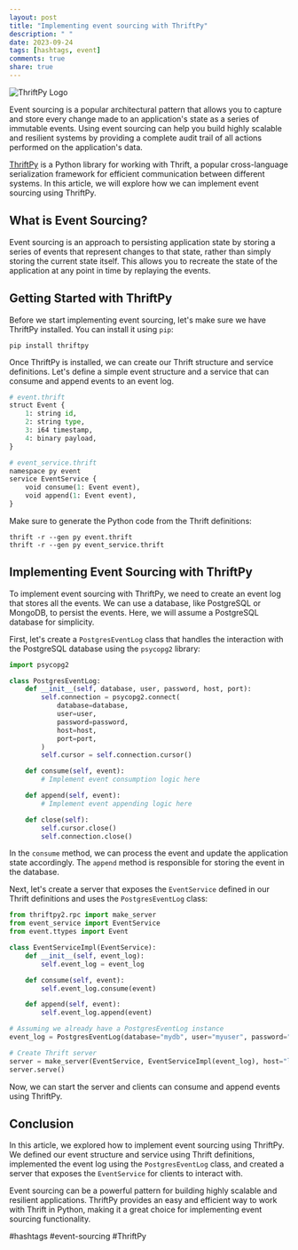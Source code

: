 ```yaml
---
layout: post
title: "Implementing event sourcing with ThriftPy"
description: " "
date: 2023-09-24
tags: [hashtags, event]
comments: true
share: true
---
```


![ThriftPy Logo](https://example.com/images/thriftpy-logo.png)

Event sourcing is a popular architectural pattern that allows you to capture and store every change made to an application's state as a series of immutable events. Using event sourcing can help you build highly scalable and resilient systems by providing a complete audit trail of all actions performed on the application's data.

[ThriftPy](https://thriftpy.readthedocs.io/en/latest/) is a Python library for working with Thrift, a popular cross-language serialization framework for efficient communication between different systems. In this article, we will explore how we can implement event sourcing using ThriftPy.

## What is Event Sourcing?

Event sourcing is an approach to persisting application state by storing a series of events that represent changes to that state, rather than simply storing the current state itself. This allows you to recreate the state of the application at any point in time by replaying the events.

## Getting Started with ThriftPy

Before we start implementing event sourcing, let's make sure we have ThriftPy installed. You can install it using `pip`:

```shell
pip install thriftpy
```

Once ThriftPy is installed, we can create our Thrift structure and service definitions. Let's define a simple event structure and a service that can consume and append events to an event log.

```python
# event.thrift
struct Event {
    1: string id,
    2: string type,
    3: i64 timestamp,
    4: binary payload,
}

# event_service.thrift
namespace py event
service EventService {
    void consume(1: Event event),
    void append(1: Event event),
}
```

Make sure to generate the Python code from the Thrift definitions:

```shell
thrift -r --gen py event.thrift
thrift -r --gen py event_service.thrift
```

## Implementing Event Sourcing with ThriftPy

To implement event sourcing with ThriftPy, we need to create an event log that stores all the events. We can use a database, like PostgreSQL or MongoDB, to persist the events. Here, we will assume a PostgreSQL database for simplicity.

First, let's create a `PostgresEventLog` class that handles the interaction with the PostgreSQL database using the `psycopg2` library:

```python
import psycopg2

class PostgresEventLog:
    def __init__(self, database, user, password, host, port):
        self.connection = psycopg2.connect(
            database=database,
            user=user,
            password=password,
            host=host,
            port=port,
        )
        self.cursor = self.connection.cursor()

    def consume(self, event):
        # Implement event consumption logic here

    def append(self, event):
        # Implement event appending logic here

    def close(self):
        self.cursor.close()
        self.connection.close()
```

In the `consume` method, we can process the event and update the application state accordingly. The `append` method is responsible for storing the event in the database.

Next, let's create a server that exposes the `EventService` defined in our Thrift definitions and uses the `PostgresEventLog` class:

```python
from thriftpy2.rpc import make_server
from event_service import EventService
from event.ttypes import Event

class EventServiceImpl(EventService):
    def __init__(self, event_log):
        self.event_log = event_log

    def consume(self, event):
        self.event_log.consume(event)

    def append(self, event):
        self.event_log.append(event)

# Assuming we already have a PostgresEventLog instance
event_log = PostgresEventLog(database="mydb", user="myuser", password="mypassword", host="localhost", port=5432)

# Create Thrift server
server = make_server(EventService, EventServiceImpl(event_log), host="localhost", port=9090)
server.serve()
```

Now, we can start the server and clients can consume and append events using ThriftPy.

## Conclusion

In this article, we explored how to implement event sourcing using ThriftPy. We defined our event structure and service using Thrift definitions, implemented the event log using the `PostgresEventLog` class, and created a server that exposes the `EventService` for clients to interact with.

Event sourcing can be a powerful pattern for building highly scalable and resilient applications. ThriftPy provides an easy and efficient way to work with Thrift in Python, making it a great choice for implementing event sourcing functionality.

#hashtags #event-sourcing #ThriftPy